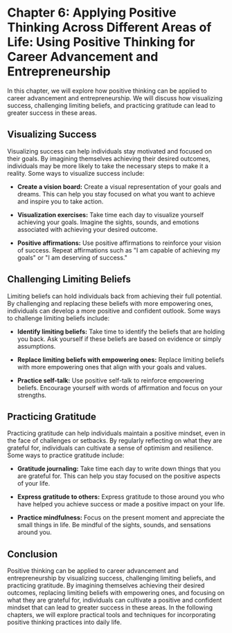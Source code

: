 Chapter 6: Applying Positive Thinking Across Different Areas of Life: Using Positive Thinking for Career Advancement and Entrepreneurship
=========================================================================================================================================

In this chapter, we will explore how positive thinking can be applied to career advancement and entrepreneurship. We will discuss how visualizing success, challenging limiting beliefs, and practicing gratitude can lead to greater success in these areas.

Visualizing Success
-------------------

Visualizing success can help individuals stay motivated and focused on their goals. By imagining themselves achieving their desired outcomes, individuals may be more likely to take the necessary steps to make it a reality. Some ways to visualize success include:

* **Create a vision board:** Create a visual representation of your goals and dreams. This can help you stay focused on what you want to achieve and inspire you to take action.

* **Visualization exercises:** Take time each day to visualize yourself achieving your goals. Imagine the sights, sounds, and emotions associated with achieving your desired outcome.

* **Positive affirmations:** Use positive affirmations to reinforce your vision of success. Repeat affirmations such as "I am capable of achieving my goals" or "I am deserving of success."

Challenging Limiting Beliefs
----------------------------

Limiting beliefs can hold individuals back from achieving their full potential. By challenging and replacing these beliefs with more empowering ones, individuals can develop a more positive and confident outlook. Some ways to challenge limiting beliefs include:

* **Identify limiting beliefs:** Take time to identify the beliefs that are holding you back. Ask yourself if these beliefs are based on evidence or simply assumptions.

* **Replace limiting beliefs with empowering ones:** Replace limiting beliefs with more empowering ones that align with your goals and values.

* **Practice self-talk:** Use positive self-talk to reinforce empowering beliefs. Encourage yourself with words of affirmation and focus on your strengths.

Practicing Gratitude
--------------------

Practicing gratitude can help individuals maintain a positive mindset, even in the face of challenges or setbacks. By regularly reflecting on what they are grateful for, individuals can cultivate a sense of optimism and resilience. Some ways to practice gratitude include:

* **Gratitude journaling:** Take time each day to write down things that you are grateful for. This can help you stay focused on the positive aspects of your life.

* **Express gratitude to others:** Express gratitude to those around you who have helped you achieve success or made a positive impact on your life.

* **Practice mindfulness:** Focus on the present moment and appreciate the small things in life. Be mindful of the sights, sounds, and sensations around you.

Conclusion
----------

Positive thinking can be applied to career advancement and entrepreneurship by visualizing success, challenging limiting beliefs, and practicing gratitude. By imagining themselves achieving their desired outcomes, replacing limiting beliefs with empowering ones, and focusing on what they are grateful for, individuals can cultivate a positive and confident mindset that can lead to greater success in these areas. In the following chapters, we will explore practical tools and techniques for incorporating positive thinking practices into daily life.
